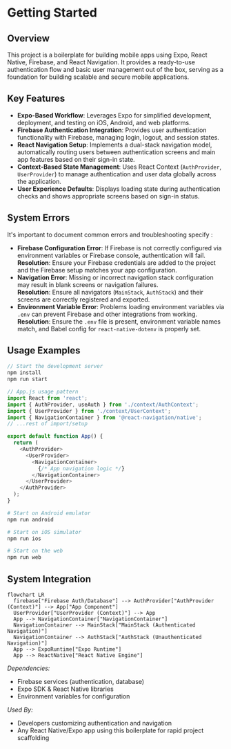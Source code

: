 # Getting Started

## Overview
This project is a boilerplate for building mobile apps using Expo, React Native, Firebase, and React Navigation. It provides a ready-to-use authentication flow and basic user management out of the box, serving as a foundation for building scalable and secure mobile applications.

## Key Features
- **Expo-Based Workflow**: Leverages Expo for simplified development, deployment, and testing on iOS, Android, and web platforms.
- **Firebase Authentication Integration**: Provides user authentication functionality with Firebase, managing login, logout, and session states.
- **React Navigation Setup**: Implements a dual-stack navigation model, automatically routing users between authentication screens and main app features based on their sign-in state.
- **Context-Based State Management**: Uses React Context (`AuthProvider`, `UserProvider`) to manage authentication and user data globally across the application.
- **User Experience Defaults**: Displays loading state during authentication checks and shows appropriate screens based on sign-in status.

## System Errors
It's important to document common errors and troubleshooting specify :
- **Firebase Configuration Error**: If Firebase is not correctly configured via environment variables or Firebase console, authentication will fail.  
  **Resolution**: Ensure your Firebase credentials are added to the project and the Firebase setup matches your app configuration.
- **Navigation Error**: Missing or incorrect navigation stack configuration may result in blank screens or navigation failures.  
  **Resolution**: Ensure all navigators (`MainStack`, `AuthStack`) and their screens are correctly registered and exported.
- **Environment Variable Error**: Problems loading environment variables via `.env` can prevent Firebase and other integrations from working.  
  **Resolution**: Ensure the `.env` file is present, environment variable names match, and Babel config for `react-native-dotenv` is properly set.

## Usage Examples

```javascript
// Start the development server
npm install
npm run start

// App.js usage pattern
import React from 'react';
import { AuthProvider, useAuth } from './context/AuthContext';
import { UserProvider } from './context/UserContext';
import { NavigationContainer } from '@react-navigation/native';
// ...rest of import/setup

export default function App() {
  return (
    <AuthProvider>
      <UserProvider>
        <NavigationContainer>
          {/* App navigation logic */}
        </NavigationContainer>
      </UserProvider>
    </AuthProvider>
  );
}
```

```bash
# Start on Android emulator
npm run android

# Start on iOS simulator
npm run ios

# Start on the web
npm run web
```

## System Integration

```mermaid
flowchart LR
  firebase["Firebase Auth/Database"] --> AuthProvider["AuthProvider (Context)"] --> App["App Component"]
  UserProvider["UserProvider (Context)"] --> App
  App --> NavigationContainer["NavigationContainer"]
  NavigationContainer --> MainStack["MainStack (Authenticated Navigation)"]
  NavigationContainer --> AuthStack["AuthStack (Unauthenticated Navigation)"]
  App --> ExpoRuntime["Expo Runtime"]
  App --> ReactNative["React Native Engine"]
```
*Dependencies:*  
- Firebase services (authentication, database)  
- Expo SDK & React Native libraries  
- Environment variables for configuration

*Used By:*  
- Developers customizing authentication and navigation  
- Any React Native/Expo app using this boilerplate for rapid project scaffolding